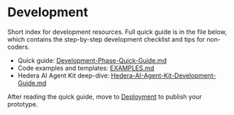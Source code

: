 # Development

Short index for development resources. Full quick guide is in the file below, which contains the step-by-step development checklist and tips for non-coders.

- Quick guide: [Development-Phase-Quick-Guide.md](./Development-Phase-Quick-Guide.md)
- Code examples and templates: [EXAMPLES.md](./EXAMPLES.md)
- Hedera AI Agent Kit deep-dive: [Hedera-AI-Agent-Kit-Development-Guide.md](./Hedera-AI-Agent-Kit-Development-Guide.md)

After reading the quick guide, move to [Deployment](../deployment/) to publish your prototype.
